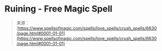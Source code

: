 <!--yml

category: 未分类

date: 2024-06-12 18:41:22

-->

# Ruining - Free Magic Spell

> 来源：[https://www.spellsofmagic.com/spells/love_spells/crush_spells/6630/page.html#0001-01-01](https://www.spellsofmagic.com/spells/love_spells/crush_spells/6630/page.html#0001-01-01)
